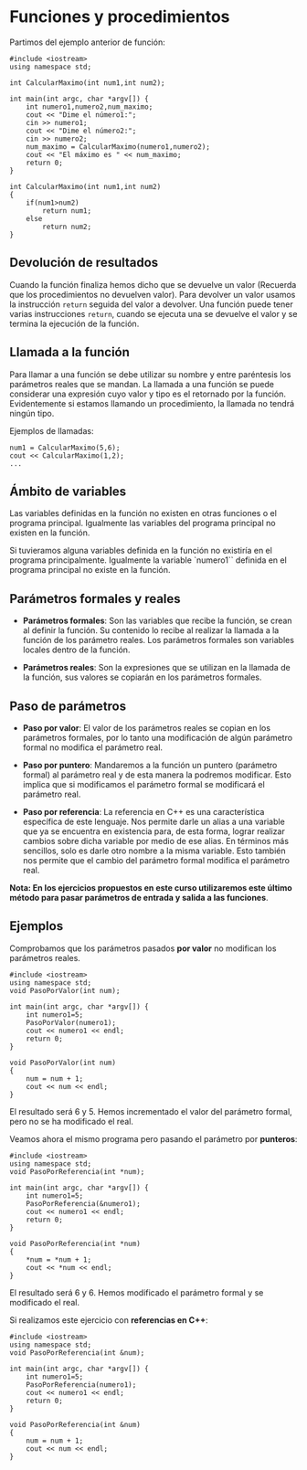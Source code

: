 # Funciones y procedimientos

Partimos del ejemplo anterior de función:

	#include <iostream>
	using namespace std;

	int CalcularMaximo(int num1,int num2);

	int main(int argc, char *argv[]) {
		int numero1,numero2,num_maximo;
		cout << "Dime el número1:";
		cin >> numero1;
		cout << "Dime el número2:";
		cin >> numero2;
		num_maximo = CalcularMaximo(numero1,numero2);
		cout << "El máximo es " << num_maximo;
		return 0;
	}

	int CalcularMaximo(int num1,int num2)
	{
		if(num1>num2)
			return num1;
		else
			return num2;
	}

## Devolución de resultados

Cuando la función finaliza hemos dicho que se devuelve un valor (Recuerda que los procedimientos no devuelven valor). Para devolver un valor usamos la instrucción `return` seguida del valor a devolver. Una función puede tener varias instrucciones `return`, cuando se ejecuta una se devuelve el valor y se termina la ejecución de la función.

## Llamada a la función

Para llamar a una función se debe utilizar su nombre y entre paréntesis los parámetros reales que se mandan. La llamada a una función se puede considerar una expresión cuyo valor y tipo es el retornado por la función. Evidentemente si estamos llamando un procedimiento, la llamada no tendrá ningún tipo.

Ejemplos de llamadas:

	num1 = CalcularMaximo(5,6);
	cout << CalcularMaximo(1,2);
	...

## Ámbito de variables

Las variables definidas en la función no existen en otras funciones o el programa principal. Igualmente las variables del programa principal no existen en la función.

Si tuvieramos alguna variables definida en la función no existiría en el programa principalmente. Igualmente la variable `numero1`` definida en el programa principal no existe en la función.


## Parámetros formales y reales

* **Parámetros formales**: Son las variables que recibe la función, se crean al definir la función. Su contenido lo recibe al realizar la llamada a la función de los parámetro reales. Los parámetros formales son variables locales dentro de la función.

* **Parámetros reales**: Son la expresiones que se utilizan en la llamada de la función, sus valores se copiarán en los parámetros formales.

## Paso de parámetros

* **Paso por valor**: El valor de los parámetros reales se copian en los parámetros formales, por lo tanto una modificación de algún parámetro formal no modifica el parámetro real.

* **Paso por puntero**: Mandaremos a la función un puntero (parámetro formal) al parámetro real y de esta manera la podremos modificar. Esto implica que si modificamos el parámetro formal se modificará el parámetro real.

* **Paso por referencia**: La referencia en C++ es una característica específica de este lenguaje. Nos permite darle un alias a una variable que ya se encuentra en existencia para, de esta forma, lograr realizar cambios sobre dicha variable por medio de ese alias. En términos más sencillos, solo es darle otro nombre a la misma variable. Esto también nos permite que el cambio del parámetro formal modifica el parámetro real.

**Nota: En los ejercicios propuestos en este curso utilizaremos este último método para pasar parámetros de entrada y salida a las funciones**.


## Ejemplos

Comprobamos que los parámetros pasados **por valor** no modifican los parámetros reales.

	#include <iostream>
	using namespace std;
	void PasoPorValor(int num);

	int main(int argc, char *argv[]) {
		int numero1=5;
		PasoPorValor(numero1);
		cout << numero1 << endl;
		return 0;
	}

	void PasoPorValor(int num)
	{
		num = num + 1;
		cout << num << endl;
	}

El resultado será 6 y 5. Hemos incrementado el valor del parámetro formal, pero no se ha modificado el real.

Veamos ahora el mismo programa pero pasando el parámetro por **punteros**:

	#include <iostream>
	using namespace std;
	void PasoPorReferencia(int *num);

	int main(int argc, char *argv[]) {
		int numero1=5;
		PasoPorReferencia(&numero1);
		cout << numero1 << endl;
		return 0;
	}

	void PasoPorReferencia(int *num)
	{
		*num = *num + 1;
		cout << *num << endl;
	}


El resultado será 6 y 6. Hemos modificado el parámetro formal y se modificado el real.

Si realizamos este ejercicio con **referencias en C++**:

	#include <iostream>
	using namespace std;
	void PasoPorReferencia(int &num);

	int main(int argc, char *argv[]) {
		int numero1=5;
		PasoPorReferencia(numero1);
		cout << numero1 << endl;
		return 0;
	}

	void PasoPorReferencia(int &num)
	{
		num = num + 1;
		cout << num << endl;
	}
